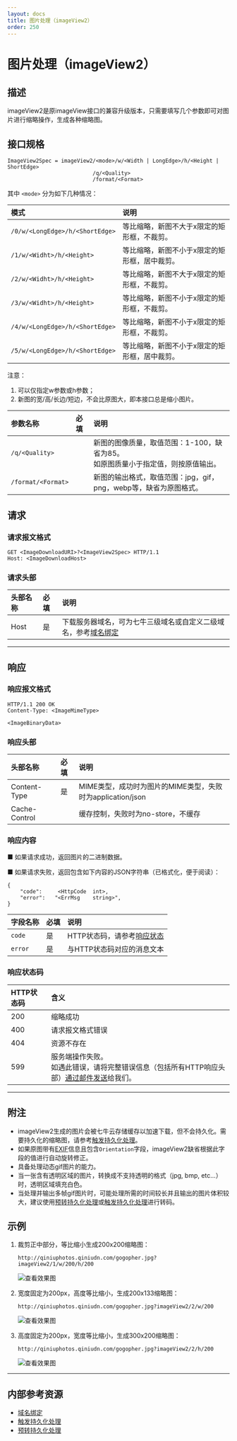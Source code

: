 ```yaml
---
layout: docs
title: 图片处理（imageView2）
order: 250
---
```


<a id="imageView2"></a>
# 图片处理（imageView2）

<a id="imageView2-description"></a>
## 描述

imageView2是原imageView接口的兼容升级版本，只需要填写几个参数即可对图片进行缩略操作，生成各种缩略图。  

<a id="imageView2-specification"></a>
## 接口规格

```
ImageView2Spec = imageView2/<mode>/w/<Width | LongEdge>/h/<Height | ShortEdge>
                           /q/<Quality>
                           /format/<Format>
```

其中 `<mode>` 分为如下几种情况：  

模式                            | 说明
:------------------------------ | :----------------------------------------------------------------------------
`/0/w/<LongEdge>/h/<ShortEdge>` | 等比缩略，新图不大于<LongEdge>x<ShortEdge>限定的矩形框，不裁剪。
`/1/w/<Widht>/h/<Height>`       | 等比缩略，新图不小于<Width>x<Height>限定的矩形框，居中裁剪。
`/2/w/<Widht>/h/<Height>`       | 等比缩略，新图不大于<Width>x<Height>限定的矩形框，不裁剪。
`/3/w/<Widht>/h/<Height>`       | 等比缩略，新图不小于<Width>x<Height>限定的矩形框，不裁剪。
`/4/w/<LongEdge>/h/<ShortEdge>` | 等比缩略，新图不小于<LongEdge>x<ShortEdge>限定的矩形框，不裁剪。
`/5/w/<LongEdge>/h/<ShortEdge>` | 等比缩略，新图不小于<LongEdge>x<ShortEdge>限定的矩形框，居中裁剪。

注意：  
1. 可以仅指定w参数或h参数；  
2. 新图的宽/高/长边/短边，不会比原图大，即本接口总是缩小图片。 

参数名称            | 必填  | 说明
:------------------ | :---- | :--------------------------------------------------------------------------------
`/q/<Quality>`      |       | 新图的图像质量，取值范围：1-100，缺省为85。<br>如原图质量小于指定值，则按原值输出。
`/format/<Format>`  |       | 新图的输出格式，取值范围：jpg，gif，png，webp等，缺省为原图格式。

<a id="imageView2-request"></a>
## 请求

<a id="imageView2-request-syntax"></a>
### 请求报文格式

```
GET <ImageDownloadURI>?<ImageView2Spec> HTTP/1.1
Host: <ImageDownloadHost>
```

<a id="imageView2-request-header"></a>
### 请求头部

头部名称       | 必填 | 说明
:------------- | :--- | :------------------------------------------
Host           | 是   | 下载服务器域名，可为七牛三级域名或自定义二级域名，参考[域名绑定][cnameBindingHref]

---

<a id="imageView2-response"></a>
## 响应

<a id="imageView2-response-syntax"></a>
### 响应报文格式

```
HTTP/1.1 200 OK
Content-Type: <ImageMimeType>

<ImageBinaryData>
```

<a id="imageView2-response-header"></a>
### 响应头部

头部名称       | 必填 | 说明
:------------- | :--- | :------------------------------------------
Content-Type   | 是   | MIME类型，成功时为图片的MIME类型，失败时为application/json
Cache-Control  |      | 缓存控制，失败时为no-store，不缓存

<a id="imageView2-response-content"></a>
### 响应内容

■ 如果请求成功，返回图片的二进制数据。  

■ 如果请求失败，返回包含如下内容的JSON字符串（已格式化，便于阅读）：  

```
{
	"code":     <HttpCode  int>, 
    "error":   "<ErrMsg    string>",
}
```

字段名称     | 必填 | 说明                              
:----------- | :--- | :--------------------------------------------------------------------
`code`       | 是   | HTTP状态码，请参考[响应状态](#imageView2-response-status)
`error`      | 是   | 与HTTP状态码对应的消息文本

<a id="imageView2-response-code"></a>
### 响应状态码

HTTP状态码 | 含义
:--------- | :--------------------------
200        | 缩略成功
400	       | 请求报文格式错误
404        | 资源不存在
599	       | 服务端操作失败。<br>如遇此错误，请将完整错误信息（包括所有HTTP响应头部）[通过邮件发送][sendBugReportHref]给我们。

---

<a id="imageView2-remarks"></a>
## 附注

- imageView2生成的图片会被七牛云存储缓存以加速下载，但不会持久化。需要持久化的缩略图，请参考[触发持久化处理][pfopHref]。  
- 如果原图带有[EXIF][exifHref]信息且包含`Orientation`字段，imageView2缺省根据此字段的值进行自动旋转修正。
- 具备处理动态gif图片的能力。
- 当一张含有透明区域的图片，转换成不支持透明的格式（jpg, bmp, etc...）时，透明区域填充白色。
- 当处理并输出多帧gif图片时，可能处理所需的时间较长并且输出的图片体积较大，建议使用[预转持久化处理][persistentOpsHref]或[触发持久化处理][pfopHref]进行转码。

<a id="imageView2-samples"></a>
## 示例

1. 裁剪正中部分，等比缩小生成200x200缩略图：  

	```
    http://qiniuphotos.qiniudn.com/gogopher.jpg?imageView2/1/w/200/h/200
	```

	![查看效果图](http://qiniuphotos.qiniudn.com/gogopher.jpg?imageView2/1/w/200/h/200)


2. 宽度固定为200px，高度等比缩小，生成200x133缩略图：  

	```
    http://qiniuphotos.qiniudn.com/gogopher.jpg?imageView2/2/w/200
	```

	![查看效果图](http://qiniuphotos.qiniudn.com/gogopher.jpg?imageView2/2/w/200)

3. 高度固定为200px，宽度等比缩小，生成300x200缩略图：  

	```
    http://qiniuphotos.qiniudn.com/gogopher.jpg?imageView2/2/h/200
	```

	![查看效果图](http://qiniuphotos.qiniudn.com/gogopher.jpg?imageView2/2/h/200)

---

<a id="imageView2-internal-resources"></a>
## 内部参考资源

- [域名绑定][cnameBindingHref]
- [触发持久化处理][pfopHref]
- [预转持久化处理][persistentOpsHref]

[cnameBindingHref]:  http://kb.qiniu.com/53a48154                     "域名绑定"
[pfopHref]:          ../pfop/pfop.html                                "触发持久化处理"
[persistentOpsHref]: ../../security/put-policy.html#put-policy-struct "预转持久化处理"
[exifHref]:          exif.html                                        "EXIF信息"

[sendBugReportHref]: mailto:support@qiniu.com?subject=599错误日志 "发送错误报告"
